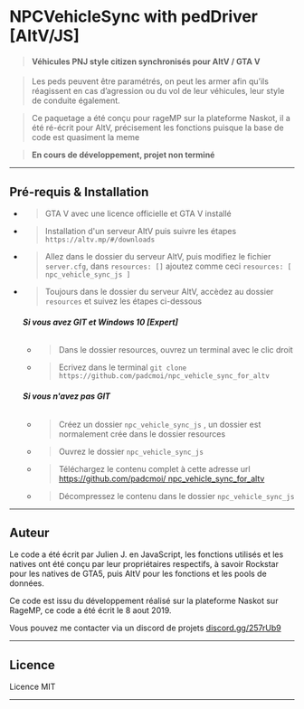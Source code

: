 # NPCVehicleSync with pedDriver [AltV/JS]


> #### Véhicules PNJ style citizen synchronisés pour AltV / GTA V

> Les peds peuvent être paramétrés, on peut les armer afin qu’ils réagissent en cas d’agression ou du vol de leur véhicules, leur style de conduite également.

> Ce paquetage a été conçu pour rageMP sur la plateforme Naskot, il a été ré-écrit pour AltV, précisement les fonctions puisque la base de code est quasiment la meme

> **En cours de développement, projet non terminé**

----------

## Pré-requis & Installation

- > GTA V avec une licence officielle et GTA V installé

- > Installation d'un serveur AltV puis suivre les étapes
`https://altv.mp/#/downloads`

- > Allez dans le dossier du serveur AltV, puis modifiez le fichier `server.cfg`, dans `resources: []` ajoutez comme ceci `resources: [ npc_vehicle_sync_js ]`

- > Toujours dans le dossier du serveur AltV, accèdez au dossier `resources` et suivez les étapes ci-dessous
  ###### **Si vous avez GIT et Windows 10 [Expert]** 
   - > Dans le dossier resources, ouvrez un terminal avec le clic droit
   - > Ecrivez dans le terminal `git clone https://github.com/padcmoi/npc_vehicle_sync_for_altv`
  ###### **Si vous n'avez pas GIT** 
   - > Créez un dossier `npc_vehicle_sync_js` , un dossier est normalement crée dans  le dossier resources
   - > Ouvrez le dossier `npc_vehicle_sync_js`
   - > Téléchargez le contenu complet à cette adresse url [https://github.com/padcmoi/ npc_vehicle_sync_for_altv](https://github.com/padcmoi/npc_vehicle_sync_for_altv)
   - > Décompressez le contenu dans le dossier `npc_vehicle_sync_js`

----------

## Auteur
Le code a été écrit par Julien J. en JavaScript, les fonctions utilisés et les natives ont été conçu par leur propriétaires respectifs, à savoir Rockstar pour les natives de GTA5, puis AltV pour les fonctions et les pools de données.

Ce code est issu du développement réalisé sur la plateforme Naskot sur RageMP, ce code a été écrit le 8 aout 2019.

Vous pouvez me contacter via un discord de projets 
[discord.gg/257rUb9](https://discord.gg/257rUb9)

----------

## Licence
Licence MIT


----------

